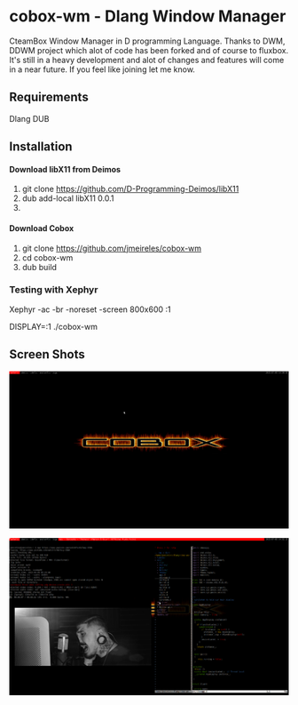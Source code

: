 # cobox-wm - Dlang Window Manager
CteamBox Window Manager in D programming Language.
Thanks to DWM, DDWM project which alot of code has been forked and of course to fluxbox.
It's still in a heavy development and alot of changes and features will come in a near future. If you feel like joining let me know.

## Requirements
Dlang
DUB

## Installation
#### Download libX11 from Deimos
1. git clone https://github.com/D-Programming-Deimos/libX11
2. dub add-local libX11 0.0.1
3. 

#### Download Cobox
1. git clone https://github.com/jmeireles/cobox-wm
2. cd cobox-wm
3. dub build


### Testing with Xephyr
Xephyr -ac -br -noreset -screen 800x600 :1

DISPLAY=:1 ./cobox-wm


## Screen Shots
![ScreenShot](https://raw.githubusercontent.com/Faianca/cobox-wm/master/screenshots/cobox.png)

![ScreenShot](https://raw.githubusercontent.com/Faianca/cobox-wm/master/screenshots/cobox2.png)
